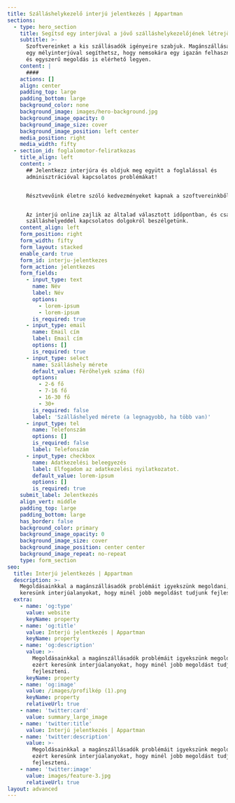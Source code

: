 ```yaml
---
title: Szálláshelykezelő interjú jelentkezés | Appartman
sections:
  - type: hero_section
    title: Segítsd egy interjúval a jövő szálláshelykezelőjének létrejöttét
    subtitle: >-
      Szoftvereinket a kis szállásadók igényeire szabjuk. Magánszállásadóként
      egy mélyinterjúval segíthetsz, hogy nemsokára egy igazán felhasználóbarát
      és egyszerű megoldás is elérhető legyen.
    content: |
      ####
    actions: []
    align: center
    padding_top: large
    padding_bottom: large
    background_color: none
    background_image: images/hero-background.jpg
    background_image_opacity: 0
    background_image_size: cover
    background_image_position: left center
    media_position: right
    media_width: fifty
  - section_id: foglalomotor-feliratkozas
    title_align: left
    content: >
      ## Jelentkezz interjúra és oldjuk meg együtt a foglalással és
      adminisztrációval kapcsolatos problémákat!


      Résztvevőink életre szóló kedvezményeket kapnak a szoftvereinkből.


      Az interjú online zajlik az általad választott időpontban, és csak a
      szálláshelyeddel kapcsolatos dolgokról beszélgetünk.
    content_align: left
    form_position: right
    form_width: fifty
    form_layout: stacked
    enable_card: true
    form_id: interju-jelentkezes
    form_action: jelentkezes
    form_fields:
      - input_type: text
        name: Név
        label: Név
        options:
          - lorem-ipsum
          - lorem-ipsum
        is_required: true
      - input_type: email
        name: Email cím
        label: Email cím
        options: []
        is_required: true
      - input_type: select
        name: Szálláshely mérete
        default_value: Férőhelyek száma (fő)
        options:
          - 2-6 fő
          - 7-16 fő
          - 16-30 fő
          - 30+
        is_required: false
        label: 'Szálláshelyed mérete (a legnagyobb, ha több van)'
      - input_type: tel
        name: Telefonszám
        options: []
        is_required: false
        label: Telefonszám
      - input_type: checkbox
        name: Adatkezelési beleegyezés
        label: Elfogadom az adatkezelési nyilatkozatot.
        default_value: lorem-ipsum
        options: []
        is_required: true
    submit_label: Jelentkezés
    align_vert: middle
    padding_top: large
    padding_bottom: large
    has_border: false
    background_color: primary
    background_image_opacity: 0
    background_image_size: cover
    background_image_position: center center
    background_image_repeat: no-repeat
    type: form_section
seo:
  title: Interjú jelentkezés | Appartman
  description: >-
    Megoldásainkkal a magánszállásadók problémáit igyekszünk megoldani, ezért
    keresünk interjúalanyokat, hogy minél jobb megoldást tudjunk fejleszteni.
  extra:
    - name: 'og:type'
      value: website
      keyName: property
    - name: 'og:title'
      value: Interjú jelentkezés | Appartman
      keyName: property
    - name: 'og:description'
      value: >-
        Megoldásainkkal a magánszállásadók problémáit igyekszünk megoldani,
        ezért keresünk interjúalanyokat, hogy minél jobb megoldást tudjunk
        fejleszteni.
      keyName: property
    - name: 'og:image'
      value: /images/profilkép (1).png
      keyName: property
      relativeUrl: true
    - name: 'twitter:card'
      value: summary_large_image
    - name: 'twitter:title'
      value: Interjú jelentkezés | Appartman
    - name: 'twitter:description'
      value: >-
        Megoldásainkkal a magánszállásadók problémáit igyekszünk megoldani,
        ezért keresünk interjúalanyokat, hogy minél jobb megoldást tudjunk
        fejleszteni.
    - name: 'twitter:image'
      value: images/feature-3.jpg
      relativeUrl: true
layout: advanced
---
```

